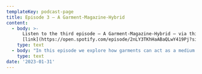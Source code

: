 ```yaml
---
templateKey: podcast-page
title: Episode 3 – A Garment-Magazine-Hybrid
content:
  - body: >-
      Listen to the third episode – A Garment-Magazine-Hybrid – via this
      [link](https://open.spotify.com/episode/2nLY3TKhHaABaQLwY419Pj?si=aed5624a7c8e44e6)
    type: text
  - body: "In this episode we explore how garments can act as a medium for publishing and function as site for critical questioning. In fashion media, we often interact with fashion through looking at images of garments or reading text about them. This form of interaction can in some ways, attribute in an alienated and disembodied discourse around fashion. So, what happens when we start publishing through textile, through the garment, worn on a body? Can we ‘read’ fashion differently when we interact with the material physically. Together with Anouk Beckers and Ricarda Bigolin we talk about how the intersection between garments, text, and the embodied experience or the performance of wearing narratives, takes shape within their respective practices.   \r\n\n\r\n\nUnzip is hosted by Chinouk Filique de Miranda.\r\n\nMusic:\r\n\nMatt Large - Water Under The Bridge\r\n\nHang Youth - De Modeindustrie Kan De Klere Krijgen"
    type: text
date: '2023-01-31'
---
```


